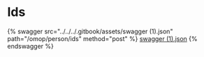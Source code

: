 # Ids

{% swagger src="../../../.gitbook/assets/swagger (1).json" path="/omop/person/ids" method="post" %}
[swagger (1).json](<../../../.gitbook/assets/swagger (1).json>)
{% endswagger %}
